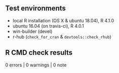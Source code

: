 ## Test environments

* local R installation (OS X & ubuntu 18.04), R 4.1.0
* ubuntu 16.04 (on travis-ci), R 4.0.1
* win-builder (devel)
* r-hub (`check_for_cran` & `devtools::check_rhub`)

## R CMD check results

0 errors | 0 warnings | 0 note
